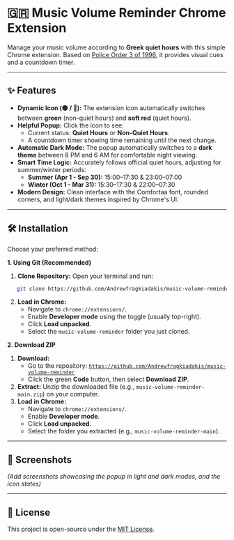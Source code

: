 # 🇬🇷 Music Volume Reminder Chrome Extension

Manage your music volume according to **Greek quiet hours** with this simple Chrome extension. Based on [Police Order 3 of 1996](https://www.astynomia.gr/odigos-tou-politi/chrisimes-symvoules/diafores/poies-einai-oi-ores-koinis-isychias/), it provides visual cues and a countdown timer.

---

## ✨ Features

* **Dynamic Icon (🟢 / 🔴):** The extension icon automatically switches between **green** (non-quiet hours) and **soft red** (quiet hours).
* **Helpful Popup:** Click the icon to see:
    * Current status: **Quiet Hours** or **Non-Quiet Hours**.
    * A countdown timer showing time remaining until the next change.
* **Automatic Dark Mode:** The popup automatically switches to a **dark theme** between 8 PM and 6 AM for comfortable night viewing.
* **Smart Time Logic:** Accurately follows official quiet hours, adjusting for summer/winter periods:
    * **Summer (Apr 1 - Sep 30):** 15:00–17:30 & 23:00–07:00
    * **Winter (Oct 1 - Mar 31):** 15:30–17:30 & 22:00–07:30
* **Modern Design:** Clean interface with the Comfortaa font, rounded corners, and light/dark themes inspired by Chrome's UI.

---

## 🛠️ Installation

Choose your preferred method:

**1. Using Git (Recommended)**

   1.  **Clone Repository:**
       Open your terminal and run:
```bash
   git clone https://github.com/Andrewfragkiadakis/music-volume-reminder.git
   ```
   2.  **Load in Chrome:**
       * Navigate to `chrome://extensions/`.
       * Enable **Developer mode** using the toggle (usually top-right).
       * Click **Load unpacked**.
       * Select the `music-volume-reminder` folder you just cloned.

**2. Download ZIP**

   1.  **Download:**
       * Go to the repository: [`https://github.com/Andrewfragkiadakis/music-volume-reminder`](https://github.com/Andrewfragkiadakis/music-volume-reminder)
       * Click the green **Code** button, then select **Download ZIP**.
   2.  **Extract:** Unzip the downloaded file (e.g., `music-volume-reminder-main.zip`) on your computer.
   3.  **Load in Chrome:**
       * Navigate to `chrome://extensions/`.
       * Enable **Developer mode**.
       * Click **Load unpacked**.
       * Select the folder you extracted (e.g., `music-volume-reminder-main`).

---

## 📸 Screenshots

_(Add screenshots showcasing the popup in light and dark modes, and the icon states)_

---

## 📄 License

This project is open-source under the [MIT License](LICENSE).
